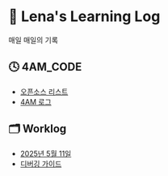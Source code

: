 # 🌱 Lena's Learning Log

매일 매일의 기록

## 🕓 4AM_CODE

- [오픈소스 리스트](./4AM_CODE/open_source_list.md)
- [4AM 로그](./4AM_CODE/logs/2025_05.md)

## 🗂 Worklog

- [2025년 5월 11일](./worklog/2025-05.md)
- [디버깅 가이드](./worklog/DEBUGGING_GUIDE.md)
